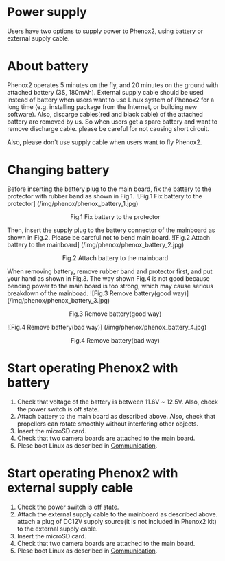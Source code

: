 # Power supply

Users have two options to supply power to Phenox2, using battery or external supply cable.

# About battery
Phenox2 operates 5 minutes on the fly, and 20 minutes on the ground with attached battery (3S, 180mAh). External supply cable should be used instead of battery when users want to use Linux system of Phenox2 for a long time (e.g. installing package from the Internet, or building new software). Also, discarge cables(red and black cable) of the attached battery are removed by us. So when users get a spare battery and want to remove discharge cable. please be careful for not causing short circuit.  

Also, please don't use supply cable when users want to fly Phenox2.

# Changing battery
Before inserting the battery plug to the main board, fix the battery to the protector with rubber band as shown in Fig.1. 
![Fig.1 Fix battery to the protector] (/img/phenox/phenox_battery_1.jpg)
<div align="center">Fig.1 Fix battery to the protector</div>

Then, insert the supply plug to the battery connector of the mainboard as shown in Fig.2. Please be careful not to bend main board.
![Fig.2 Attach battery to the mainboard] (/img/phenox/phenox_battery_2.jpg)
<div align="center">Fig.2 Attach battery to the mainboard </div>

When removing battery, remove rubber band and protector first, and  put your hand as shown in Fig.3. The way shown Fig.4 is not good because bending power to the main board is too strong, which may cause serious breakdown of the mainboad.
![Fig.3 Remove battery(good way)] (/img/phenox/phenox_battery_3.jpg)
<div align="center">Fig.3 Remove battery(good way) </div>

![Fig.4 Remove battery(bad way)] (/img/phenox/phenox_battery_4.jpg)
<div align="center">Fig.4 Remove battery(bad way) </div>


# Start operating Phenox2 with battery
1. Check that voltage of the battery is between 11.6V ~ 12.5V. Also, check the power switch is off state.  
2. Attach battery to the main board as described above. Also, check that propellers can rotate smoothly without interfering other objects.  
3. Insert the microSD card.  
4. Check that two camera boards are attached to the main board.  
5. Plese boot Linux as described in [Communication](com.md).  


# Start operating Phenox2 with external supply cable
1. Check the power switch is off state.  
2. Attach the external supply cable to the mainboard as described above. attach a plug of DC12V supply source(it is not included in Phenox2 kit) to the external supply cable.  
3. Insert the microSD card.  
4. Check that two camera boards are attached to the main board.  
5. Plese boot Linux as described in [Communication](com.md).  

